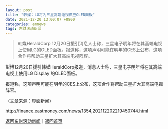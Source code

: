 ```yaml
---
layout: post
title: "韩媒：LG将为三星高端电视供应OLED面板"
date: 2021-12-20 13:00:07 +0800
categories: emnews
tags: 东财滚动新闻
---
```

> 韩媒HeraldCorp 12月20日援引消息人士称，三星电子明年将在其高端电视上使用LG的OLED面板。报道称，这项声明可能在明年的CES上公布，这项合作将帮助三星扩大其高端电视阵容。

<p>彭博12月20日援引韩媒HeraldCorp报道，消息人士称，三星电子明年将在其高端电视上使用LG Display 的OLED面板。</p>
 <p>报道称，这项声明可能在明年的CES上公布，这项合作将帮助三星扩大其高端电视阵容。</p><p class="em_media">（文章来源：界面新闻）</p>

<http://finance.eastmoney.com/news/1354,202112202219450744.html>

[返回东财滚动新闻](//finews.withounder.com/emnews/)｜[返回首页](//finews.withounder.com/)